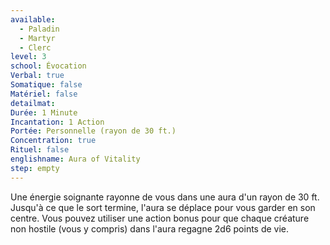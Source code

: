 ```yaml
---
available:
  - Paladin
  - Martyr
  - Clerc
level: 3
school: Évocation
Verbal: true
Somatique: false
Matériel: false
detailmat:
Durée: 1 Minute
Incantation: 1 Action
Portée: Personnelle (rayon de 30 ft.)
Concentration: true
Rituel: false
englishname: Aura of Vitality
step: empty
---
```

Une énergie soignante rayonne de vous dans une aura d'un rayon de 30 ft. Jusqu'à ce que le sort termine, l'aura se déplace pour vous garder en son centre. Vous pouvez utiliser une action bonus pour que chaque créature non hostile (vous y compris) dans l'aura regagne 2d6 points de vie.